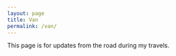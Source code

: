 ```yaml
---
layout: page
title: Van
permalink: /van/
---
```


This page is for updates from the road during my travels.